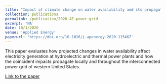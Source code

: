 ```yaml
---
title: "Impact of climate change on water availability and its propagation through the Western U.S. power grid"
collection: publications
permalink: /publication/2020-AE-power-grid
excerpt: 'NA'
date: 10/1/2020
venue: 'Applied Energy'
paperurl: 'https://doi.org/10.1016/j.apenergy.2020.115467'
---
```

This paper evaluates how projected changes in water availability affect electricity generation at hydroelectric and thermal power plants and how the coincident impacts propagate locally and throughout the interconnected power grid of western United States. 

[Link to the paper](https://doi.org/10.1016/j.apenergy.2020.115467)

